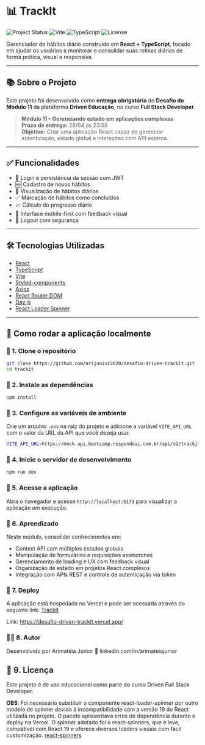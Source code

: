 # 📊 TrackIt

![Project Status](https://img.shields.io/badge/status-em%20desenvolvimento-blue)
![Vite](https://img.shields.io/badge/Vite-%23646CFF?style=flat&logo=vite&logoColor=white)
![TypeScript](https://img.shields.io/badge/TypeScript-%23007ACC?style=flat&logo=typescript&logoColor=white)
![License](https://img.shields.io/badge/license-MIT-green)

Gerenciador de hábitos diário construído em **React + TypeScript**, focado em ajudar os usuários a monitorar e consolidar suas rotinas diárias de forma prática, visual e responsiva.

---

## 📚 Sobre o Projeto

Este projeto foi desenvolvido como **entrega obrigatória** do **Desafio do Módulo 11** da plataforma **Driven Educação**, no curso **Full Stack Developer**.

> **Módulo 11 – Gerenciando estado em aplicações complexas**  
> **Prazo de entrega:** 28/04 às 23:59  
> **Objetivo:** Criar uma aplicação React capaz de gerenciar autenticação, estado global e interações com API externa.

---

## ✅ Funcionalidades

- 🔐 Login e persistência da sessão com JWT
- 🆕 Cadastro de novos hábitos
- 📆 Visualização de hábitos diários
- ✅ Marcação de hábitos como concluídos
- 📈 Cálculo do progresso diário
- 🎯 Interface mobile-first com feedback visual
- 🚪 Logout com segurança

---

## 🛠️ Tecnologias Utilizadas

- [React](https://reactjs.org/)
- [TypeScript](https://www.typescriptlang.org/)
- [Vite](https://vitejs.dev/)
- [Styled-components](https://styled-components.com/)
- [Axios](https://axios-http.com/)
- [React Router DOM](https://reactrouter.com/)
- [Day.js](https://day.js.org/)
- [React Loader Spinner](https://mhnpd.github.io/react-loader-spinner/)

---

## 🚀 Como rodar a aplicação localmente

### 🔧 1. Clone o repositório

```bash
git clone https://github.com/arijunior2020/desafio-driven-tracklt.git
cd trackit
```

### 🔧 2. Instale as dependências

```bash
npm install
```

### 🔧 3. Configure as variáveis de ambiente

Crie um arquivo `.env` na raiz do projeto e adicione a variável `VITE_API_URL` com o valor da URL da API que você deseja usar.

```bash
VITE_API_URL=https://mock-api.bootcamp.respondeai.com.br/api/v2/trackit
```

### 🔧 4. Inicie o servidor de desenvolvimento

```bash
npm run dev
```

### 🔧 5. Acesse a aplicação

Abra o navegador e acesse `http://localhost:5173` para visualizar a aplicação em execução.

### 🧠 6. Aprendizado

Neste módulo, consolidei conhecimentos em:

- Context API com múltiplos estados globais
- Manipulação de formulários e requisições assíncronas
- Gerenciamento de loading e UX com feedback visual
- Organização de estado em projetos React complexos
- Integração com APIs REST e controle de autenticação via token

### 🚀 7. Deploy

A aplicação está hospedada no Vercel e pode ser acessada através do seguinte link:
[TrackIt](https://desafio-driven-tracklt.vercel.app/)

Link: https://desafio-driven-tracklt.vercel.app/

### 👨‍💻 8. Autor

Desenvolvido por Arimatéia Júnior
🔗 linkedin.com/in/arimateiajunior

## 📝 9. Licença

Este projeto é de uso educacional como parte do curso Driven Full Stack Developer.

**OBS**: Foi necessário substituir o componente react-loader-spinner por outro modelo de spinner devido à incompatibilidade com a versão 19 do React utilizada no projeto. O pacote apresentava erros de dependência durante o deploy na Vercel. O spinner adotado foi o react-spinners, que é leve, compatível com React 19 e oferece diversos loaders visuais com fácil customização. [react-spinners](https://www.npmjs.com/package/react-spinners)
